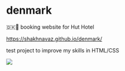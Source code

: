 # denmark
🇩🇰🏨 booking website for Hut Hotel

https://shakhnavaz.github.io/denmark/

test project to improve my skills in HTML/CSS

<img src="https://pics.st/9b6/6cf/a069f7ca.png" />
